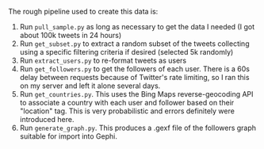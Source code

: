 The rough pipeline used to create this data is:

1. Run ```pull_sample.py``` as long as necessary to get the data I needed (I got about 100k tweets in 24 hours)
2. Run ```get_subset.py``` to extract a random subset of the tweets collecting using a specific filtering criteria if desired (selected 5k randomly)
3. Run ```extract_users.py``` to re-format tweets as users
4. Run ```get_followers.py``` to get the followers of each user.  There is a 60s delay between requests because of Twitter's rate limiting, so I ran this on my server and left it alone several days.
5. Run ```get_countries.py```.  This uses the Bing Maps reverse-geocoding API to associate a country with each user and follower based on their "location" tag.  This is very probabilistic and errors definitely were introduced here. 
6. Run ```generate_graph.py```.  This produces a .gexf file of the followers graph suitable for import into Gephi.